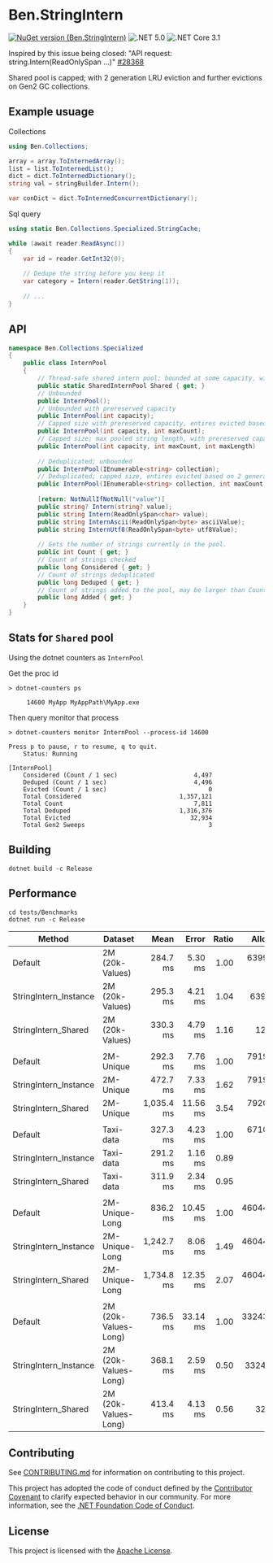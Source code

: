 # Ben.StringIntern

[![NuGet version (Ben.StringIntern)](https://img.shields.io/nuget/v/Ben.StringIntern.svg?style=flat-square)](https://www.nuget.org/packages/Ben.StringIntern/)
![.NET 5.0](https://github.com/benaadams/Ben.StringIntern/workflows/.NET%205.0/badge.svg)
![.NET Core 3.1](https://github.com/benaadams/Ben.StringIntern/workflows/.NET%20Core%203.1/badge.svg)

Inspired by this issue being closed: "API request: string.Intern(ReadOnlySpan<char> ...)" [#28368](https://github.com/dotnet/runtime/issues/28368)

Shared pool is capped; with 2 generation LRU eviction and further evictions on Gen2 GC collections.

## Example usuage

Collections
```csharp
using Ben.Collections;

array = array.ToInternedArray();
list = list.ToInternedList();
dict = dict.ToInternedDictionary();
string val = stringBuilder.Intern();

var conDict = dict.ToInternedConcurrentDictionary();
```

Sql query
```csharp
using static Ben.Collections.Specialized.StringCache;

while (await reader.ReadAsync())
{
    var id = reader.GetInt32(0);
    
    // Dedupe the string before you keep it
    var category = Intern(reader.GetString(1));
    
    // ...
}
```

## API

```csharp
namespace Ben.Collections.Specialized
{
    public class InternPool
    {
        // Thread-safe shared intern pool; bounded at some capacity, with some max length
        public static SharedInternPool Shared { get; }
        // Unbounded
        public InternPool();
        // Unbounded with prereserved capacity
        public InternPool(int capacity);
        // Capped size with prereserved capacity, entires evicted based on 2 generation LRU
        public InternPool(int capacity, int maxCount);
        // Capped size; max pooled string length, with prereserved capacity, entires evicted based on 2 generation LRU
        public InternPool(int capacity, int maxCount, int maxLength)
        
        // Deduplicated; unbounded
        public InternPool(IEnumerable<string> collection);
        // Deduplicated; capped size, entires evicted based on 2 generation LRU
        public InternPool(IEnumerable<string> collection, int maxCount);
    
        [return: NotNullIfNotNull("value")]
        public string? Intern(string? value);
        public string Intern(ReadOnlySpan<char> value);
        public string InternAscii(ReadOnlySpan<byte> asciiValue);
        public string InternUtf8(ReadOnlySpan<byte> utf8Value);
        
        // Gets the number of strings currently in the pool.
        public int Count { get; }
        // Count of strings checked
        public long Considered { get; }
        // Count of strings deduplicated
        public long Deduped { get; }
        // Count of strings added to the pool, may be larger than Count if there is a maxCount.
        public long Added { get; }
    }
}
```

## Stats for `Shared` pool

Using the dotnet counters as `InternPool`

Get the proc id
```
> dotnet-counters ps

     14600 MyApp MyAppPath\MyApp.exe
```
Then query monitor that process
```
> dotnet-counters monitor InternPool --process-id 14600

Press p to pause, r to resume, q to quit.
    Status: Running

[InternPool]
    Considered (Count / 1 sec)                     4,497
    Deduped (Count / 1 sec)                        4,496
    Evicted (Count / 1 sec)                            0
    Total Considered                           1,357,121
    Total Count                                    7,811
    Total Deduped                              1,316,376
    Total Evicted                                 32,934
    Total Gen2 Sweeps                                  3
```

## Building

`dotnet build -c Release`

## Performance
```
cd tests/Benchmarks
dotnet run -c Release
```

|                Method |              Dataset |       Mean |    Error | Ratio |   Allocated |
|---------------------- |--------------------- |-----------:|---------:|------:|------------:|
|               Default |      2M (20k-Values) |   284.7 ms |  5.30 ms |  1.00 |  63991944 B |
| StringIntern_Instance |      2M (20k-Values) |   295.3 ms |  4.21 ms |  1.04 |    639920 B |
|   StringIntern_Shared |      2M (20k-Values) |   330.3 ms |  4.79 ms |  1.16 |     12256 B |
|                       |                      |            |          |       |             |
|               Default |            2M-Unique |   292.3 ms |  7.76 ms |  1.00 |  79199856 B |
| StringIntern_Instance |            2M-Unique |   472.7 ms |  7.33 ms |  1.62 |  79199856 B |
|   StringIntern_Shared |            2M-Unique | 1,035.4 ms | 11.56 ms |  3.54 |  79200144 B |
|                       |                      |            |          |       |             |
|               Default |            Taxi-data |   327.3 ms |  4.23 ms |  1.00 |  67108800 B |
| StringIntern_Instance |            Taxi-data |   291.2 ms |  1.16 ms |  0.89 |       224 B |
|   StringIntern_Shared |            Taxi-data |   311.9 ms |  2.34 ms |  0.95 |       456 B |
|                       |                      |            |          |       |             |
|               Default |       2M-Unique-Long |   836.2 ms | 10.45 ms |  1.00 | 460444288 B |
| StringIntern_Instance |       2M-Unique-Long | 1,242.7 ms |  8.06 ms |  1.49 | 460444288 B |
|   StringIntern_Shared |       2M-Unique-Long | 1,734.8 ms | 12.35 ms |  2.07 | 460444784 B |
|                       |                      |            |          |       |             |
|               Default | 2M (20k-Values-Long) |   736.5 ms | 33.14 ms |  1.00 | 332438368 B |
| StringIntern_Instance | 2M (20k-Values-Long) |   368.1 ms |  2.59 ms |  0.50 |   3324384 B |
|   StringIntern_Shared | 2M (20k-Values-Long) |   413.4 ms |  4.13 ms |  0.56 |     32200 B |

## Contributing

See [CONTRIBUTING.md](CONTRIBUTING.md) for information on contributing to this project.

This project has adopted the code of conduct defined by the [Contributor Covenant](http://contributor-covenant.org/) 
to clarify expected behavior in our community. For more information, see the [.NET Foundation Code of Conduct](http://www.dotnetfoundation.org/code-of-conduct).

## License

This project is licensed with the [Apache License](LICENSE).
